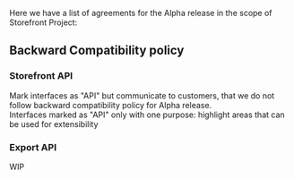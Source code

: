 Here we have a list of agreements for the Alpha release in the scope of Storefront Project:

## Backward Compatibility policy 

### Storefront API
Mark interfaces as "API" but communicate to customers,
that we do not follow backward compatibility policy for Alpha release.  
Interfaces marked as "API" only with one purpose: highlight areas that can be used for extensibility

### Export API
WIP
